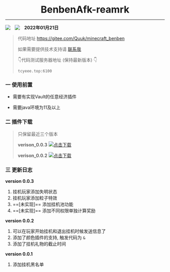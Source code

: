 <div style="text-align: center;font-weight: bold;font-size: 30px">BenbenAfk-reamrk</div>
<hr/>
<div style="display: flex;align-items: center">
  <img src="https://img.shields.io/badge/RE-说明文档-red.svg"/>&emsp;
  <img src="https://img.shields.io/badge/📩-tcyeee@outlook.com-green.svg"/>&emsp;
  <span style="font-weight:bold">2022年01月21日</span>
</div>



> 代码地址 https://gitee.com/Quuk/minecraft_benben
>
> 如果需要提供技术支持请 [联系我](http://img.tcyeee.top/cdn/221/GKXb3wEm.html)
>
> 
>
> 👇代码测试服务器地址 (保持最新版本) 👇
>
> ```
> tcyeee.top:6100
> ```





### 一 使用前置

* 需要有实现Vault的任意经济插件

* 需要java环境为11及以上

  



### 二 插件下载

 > 只保留最近三个版本
 >
 > **verison_0.0.3**  <span><img src="http://img.tcyeee.top/typora/20220125174940.svg"/></span>[点击下载](http://img.tcyeee.top/display/BenBenAfk-0.0.3.jar)
 >
 > **verison_0.0.2**  <span><img src="http://img.tcyeee.top/typora/20220125174940.svg"/></span>[点击下载](http://img.tcyeee.top/display/BenBenAfk-0.02.jar)





### 三 更新日志

**version 0.0.3** 

1. 挂机玩家添加失明状态
2. 挂机玩家添加粒子特效
3. ==[未实现]== 添加挂机池功能
4. ==[未实现]== 添加不同权限单独计算奖励



**version 0.0.2**

1. 可以在玩家开始挂机和退出挂机时候发送信息了
2. 添加了颜色插件的支持, 触发代码为  `&` 
3. 添加了挂机礼物的截止时间



**version 0.0.1**

1. 添加挂机黑名单






